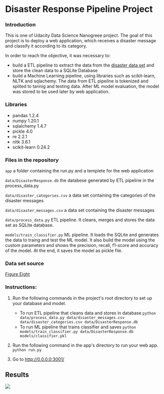 # Disaster Response Pipeline Project

### Introduction

This is one of Udacity Data Science Nanogreee project. The goal of this project is to deploy a web application, which receives a disaster message and classify it according to its category.

In order to reach the objective, it was necessary to:
- build a ETL pipeline to extract the data from the [disaster data set](https://www.figure-eight.com/dataset/combined-disaster-response-data/) and store the clean data to a SQLite Database
- build a Machine Learning pipeline, using libraries such as scikit-learn, NLTK and sqlachemy. The data from ETL pipeline is tokenized and splited to tarinig and testing data. After ML model evaluation, the model was stored to be used later by web application.

### Libraries
- pandas 1.2.4
- numpy 1.20.1
- sqlalchemy 1.4.7
- pickle 4.0
- re 2.2.1
- nltk 3.6.1
- scikit-learn 0.24.2


### Files in the repository
```app``` a folder containing the run.py and a templete for the web application

```data/DisasterResponse.db``` the databese generated by ETL pipeline in the process_data.py

```data/disaster_categories.csv``` a data set containing the categories of the disaster messages

```data/disaster_messages.csv``` a data set containing the disaster messages

```data/process_data.py``` ETL pipeline. It cleans, merges and stores the data set as SQLite database.

```models/train_classifier.py``` ML pipeline. It loads the SQLite and generates the data to traing and test the ML model. It also build the model using the custom parameters and shows the precision, recall, f1-score and accuracy of the model. At the end, it saves the model as pickle file.

### Data set source
[Figure Eight](https://www.figure-eight.com/dataset/combined-disaster-response-data/)

### Instructions:
1. Run the following commands in the project's root directory to set up your database and model.

    - To run ETL pipeline that cleans data and stores in database
        `python data/process_data.py data/disaster_messages.csv data/disaster_categories.csv data/DisasterResponse.db`
    - To run ML pipeline that trains classifier and saves
        `python models/train_classifier.py data/DisasterResponse.db models/classifier.pkl`

2. Run the following command in the app's directory to run your web app.
    `python run.py`

3. Go to http://0.0.0.0:3001/

## Results
![](img_samples/web_application_sample.JPG)
